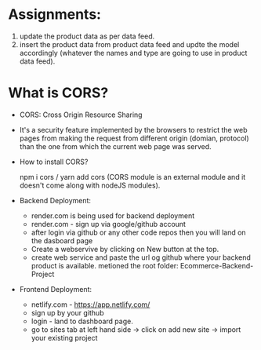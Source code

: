 # Assignments:
1. update the product data as per data feed.
2. insert the product data from product data feed and updte the model accordingly (whatever the names and type are going to use in product data feed).

# What is CORS?

- CORS: Cross Origin Resource Sharing
- It's a security feature implemented by the browsers to restrict the web pages from making the request from different origin (domian, protocol) than the one from which the current web page was served.

- How to install CORS?

   npm i cors / yarn add cors (CORS module is an external module and it doesn't come along with nodeJS modules).

- Backend Deployment:

   - render.com is being used for backend deployment
   - render.com - sign up via google/github account
   - after login via github or any other code repos then you will land
      on the dasboard page
    - Create a webservive by clicking on New button at the top.
    - create web service and paste the url og github where your backend product is available.
    metioned the root folder: Ecommerce-Backend-Project

- Frontend Deployment:
   - netlify.com - https://app.netlify.com/
   - sign up by your github
   - login - land to dashboard page.
   - go to sites tab at left hand side -> click on add new site -> import your existing project

